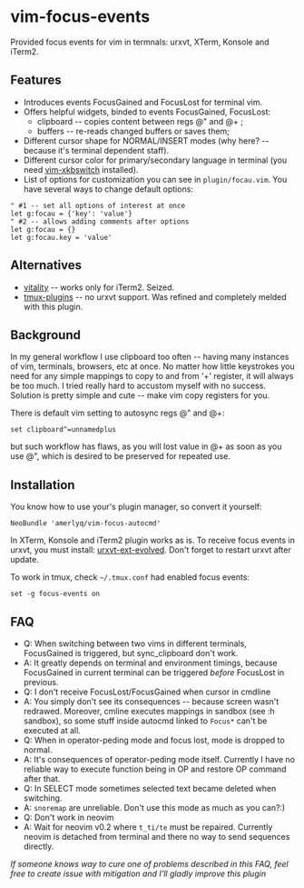 vim-focus-events
==============
Provided focus events for vim in termnals: urxvt, XTerm, Konsole and iTerm2.

Features
--------
* Introduces events FocusGained and FocusLost for terminal vim.
* Offers helpful widgets, binded to events FocusGained, FocusLost:
    - clipboard -- copies content between regs @" and @+ ;
    - buffers -- re-reads changed buffers or saves them;
* Different cursor shape for NORMAL/INSERT modes (why here? -- because it's
        terminal dependent staff).
* Different cursor color for primary/secondary language in terminal (you need
        [vim-xkbswitch](https://github.com/lyokha/vim-xkbswitch) installed).
* List of options for customization you can see in ```plugin/focau.vim```.
  You have several ways to change default options:
```VimL
" #1 -- set all options of interest at once
let g:focau = {'key': 'value'}
" #2 -- allows adding comments after options
let g:focau = {}
let g:focau.key = 'value'
```


Alternatives
------------
* [vitality](https://github.com/sjl/vitality.vim) -- works only for iTerm2. Seized.
* [tmux-plugins](https://github.com/tmux-plugins/vim-tmux-focus-events) -- no
urxvt support. Was refined and completely melded with this plugin.

Background
----------
In my general workflow I use clipboard too often -- having many instances of
vim, terminals, browsers, etc at once. No matter how little keystrokes you
need for any simple mappings to copy to and from '+' register, it will always
be too much. I tried really hard to accustom myself with no success. Solution
is pretty simple and cute -- make vim copy registers for you.

There is default vim setting to autosync regs @" and @+:
```vim
set clipboard^=unnamedplus
```
but such workflow has flaws, as you will lost value in @+ as soon as you use
@", which is desired to be preserved for repeated use.


Installation
------------
You know how to use your's plugin manager, so convert it yourself:
```
NeoBundle 'amerlyq/vim-focus-autocmd'
```
In XTerm, Konsole and iTerm2 plugin works as is.
To receive focus events in urxvt, you must install:
[urxvt-ext-evolved](https://github.com/amerlyq/urxvt-ext-evolved).
Don't forget to restart urxvt after update.

To work in tmux, check ```~/.tmux.conf``` had enabled focus events:
```
set -g focus-events on
```

FAQ
---------------
* Q: When switching between two vims in different terminals, FocusGained is
triggered, but sync_clipboard don't work.
* A: It greatly depends on terminal and environment timings, because
FocusGained in current terminal can be triggered *before* FocusLost in
previous.
* Q: I don't receive FocusLost/FocusGained when cursor in cmdline
* A: You simply don't see its consequences -- because screen wasn't redrawed.
Moreover, cmline executes mappings in sandbox (see :h sandbox), so some
stuff inside autocmd linked to ```Focus*``` can't be executed at all.
* Q: When in operator-peding mode and focus lost, mode is dropped to normal.
* A: It's consequences of operator-peding mode itself. Currently I have no
reliable way to execute function being in OP and restore OP command after that.
* Q: In SELECT mode sometimes selected text became deleted when switching.
* A: ```snoremap``` are unreliable. Don't use this mode as much as you can?:)
* Q: Don't work in neovim
* A: Wait for neovim v0.2 where ```t_ti/te``` must be repaired. Currently
neovim is detached from terminal and there no way to send sequences directly.

*If someone knows way to cure one of problems described in this FAQ, feel free
to create issue with mitigation and I'll gladly improve this plugin*

